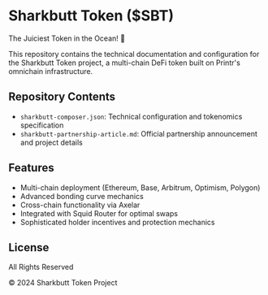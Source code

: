 # Sharkbutt Token ($SBT)

The Juiciest Token in the Ocean! 🦈

This repository contains the technical documentation and configuration for the Sharkbutt Token project, a multi-chain DeFi token built on Printr's omnichain infrastructure.

## Repository Contents

- `sharkbutt-composer.json`: Technical configuration and tokenomics specification
- `sharkbutt-partnership-article.md`: Official partnership announcement and project details

## Features

- Multi-chain deployment (Ethereum, Base, Arbitrum, Optimism, Polygon)
- Advanced bonding curve mechanics
- Cross-chain functionality via Axelar
- Integrated with Squid Router for optimal swaps
- Sophisticated holder incentives and protection mechanics

## License

All Rights Reserved

© 2024 Sharkbutt Token Project
